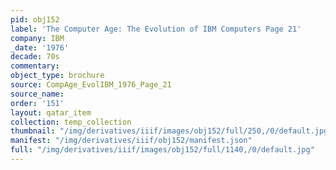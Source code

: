 ```yaml
---
pid: obj152
label: 'The Computer Age: The Evolution of IBM Computers Page 21'
company: IBM
_date: '1976'
decade: 70s
commentary: 
object_type: brochure
source: CompAge_EvolIBM_1976_Page_21
source_name: 
order: '151'
layout: qatar_item
collection: temp_collection
thumbnail: "/img/derivatives/iiif/images/obj152/full/250,/0/default.jpg"
manifest: "/img/derivatives/iiif/obj152/manifest.json"
full: "/img/derivatives/iiif/images/obj152/full/1140,/0/default.jpg"
---
```

